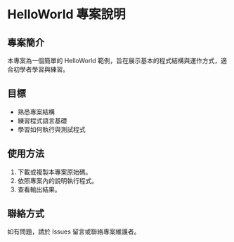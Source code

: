 # HelloWorld 專案說明

## 專案簡介
本專案為一個簡單的 HelloWorld 範例，旨在展示基本的程式結構與運作方式，適合初學者學習與練習。

## 目標
- 熟悉專案結構
- 練習程式語言基礎
- 學習如何執行與測試程式

## 使用方法
1. 下載或複製本專案原始碼。
2. 依照專案內的說明執行程式。
3. 查看輸出結果。

## 聯絡方式
如有問題，請於 Issues 留言或聯絡專案維護者。
